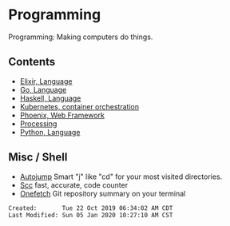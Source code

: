 # Programming

Programming: Making computers do things.

## Contents

- [Elixir, Language](./elixir/)
- [Go, Language](./go/)
- [Haskell, Language](./haskell/)
- [Kubernetes, container orchestration](./kubernetes/)
- [Phoenix, Web Framework](./phoenix/)
- [Processing](./processing/)
- [Python, Language](./python/)

## Misc / Shell

- [Autojump](https://github.com/wting/autojump) Smart "j" like "cd" for your
  most visited directories.
- [Scc](https://github.com/boyter/scc) fast, accurate, code counter
- [Onefetch](https://github.com/o2sh/onefetch) Git repository summary on your terminal

```
Created:       Tue 22 Oct 2019 06:34:02 AM CDT
Last Modified: Sun 05 Jan 2020 10:27:10 AM CST
```
